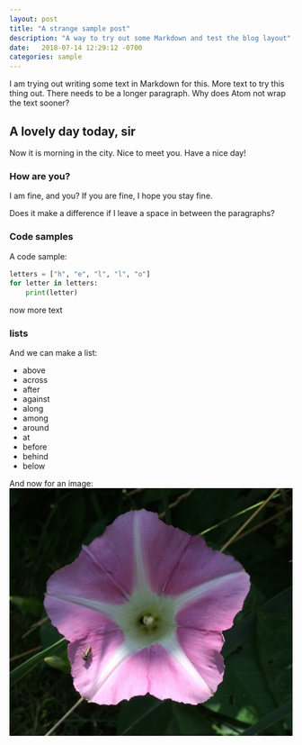 ```yaml
---
layout: post
title: "A strange sample post"
description: "A way to try out some Markdown and test the blog layout"
date:   2018-07-14 12:29:12 -0700
categories: sample
---
```


I am trying out writing some text in Markdown for this. More text to try this thing out.  There needs to be a longer paragraph.  Why does Atom not wrap the text sooner?

## A lovely day today, sir

Now it is morning in the city.  Nice to meet you.  Have a nice day!

### How are you?

I am fine, and you?  If you are fine, I hope you stay fine.

Does it make a difference if I leave a space in between the paragraphs?

### Code samples

A code sample:

```python
letters = ["h", "e", "l", "l", "o"]
for letter in letters:
    print(letter)
```

now more text

### lists

And we can make a list:
* above
* across
* after
* against
* along
* among
* around
* at
* before
* behind
* below

And now for an image:
![morningglory](/images/morningglory.PNG)
